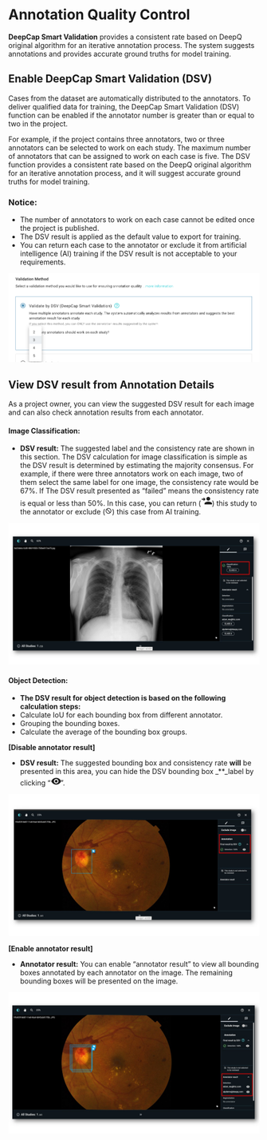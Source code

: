 # Annotation Quality Control

**DeepCap Smart Validation** provides a consistent rate based on DeepQ original algorithm for an iterative annotation process. The system suggests annotations and provides accurate ground truths for model training.

## Enable DeepCap Smart Validation (DSV)

Cases from the dataset are automatically distributed to the annotators. To deliver qualified data for training, the DeepCap Smart Validation (DSV) function can be enabled if the annotator number is greater than or equal to two in the project.

For example, if the project contains three annotators, two or three annotators can be selected to work on each study. The maximum number of annotators that can be assigned to work on each case is five. The DSV function provides a consistent rate based on the DeepQ original algorithm for an iterative annotation process, and it will suggest accurate ground truths for model training.

### **Notice:**

* The number of annotators to work on each case cannot be edited once the project is published.
* The DSV result is applied as the default value to export for training.
* You can return each case to the annotator or exclude it from artificial intelligence (AI) training if the DSV result is not acceptable to your requirements.

![](../../../.gitbook/assets/DSV.png)

## View DSV result from Annotation Details

As a project owner, you can view the suggested DSV result for each image and can also check annotation results from each annotator.

#### Image Classification:

* **DSV result:** The suggested label and the consistency rate are shown in this section. The DSV calculation for image classification is simple as the DSV result is determined by estimating the majority consensus. For example, if there were three annotators work on each image, two of them select the same label for one image, the consistency rate would be 67%. If The DSV result presented as “failed” means the consistency rate is equal or less than 50%. In this case, you can return (![](../../../.gitbook/assets/Picture24.png)) this study to the annotator or exclude (![](<../../../.gitbook/assets/image (10).png>)) this case from AI training.

![](../../../.gitbook/assets/classification.jpg)

#### Object Detection:

* **The DSV result for object detection is based on the following calculation steps:**
* Calculate IoU for each bounding box from different annotator.
* Grouping the bounding boxes.
* Calculate the average of the bounding box groups.

**\[Disable annotator result]**

* **DSV result:** The suggested bounding box and consistency rate **will** be presented in this area, you can hide the DSV bounding box \_\*\*\_label by clicking “![](../../../.gitbook/assets/Picture26.png)”.

![](../../../.gitbook/assets/detection1.jpg)

**\[Enable annotator result]**

* **Annotator result:** You can enable “annotator result” to view all bounding boxes annotated by each annotator on the image. The remaining bounding boxes will be presented on the image.

![](../../../.gitbook/assets/detection2.jpg)
